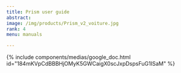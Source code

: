 ```yaml
---
title: Prism user guide
abstract: 
image: /img/products/Prism_v2_voiture.jpg
rank: 4
menu: manuals

---
```



{% include components/medias/google_doc.html id="184mKVpCdBBBHjOMyK5GWCaigX0scJxpDspsFuG1ISaM" %}

